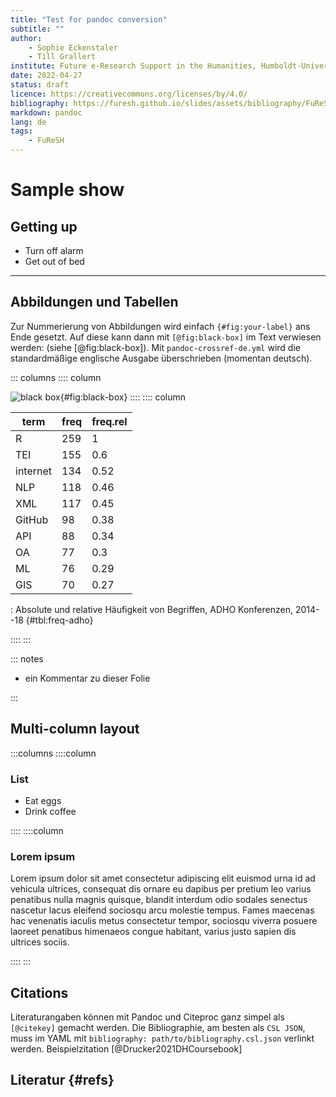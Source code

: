```yaml
---
title: "Test for pandoc conversion"
subtitle: ""
author:
    - Sophie Eckenstaler 
    - Till Grallert
institute: Future e-Research Support in the Humanities, Humboldt-Universität zu Berlin
date: 2022-04-27 
status: draft
licence: https://creativecommons.org/licenses/by/4.0/
bibliography: https://furesh.github.io/slides/assets/bibliography/FuReSH.csl.json
markdown: pandoc
lang: de
tags:
    - FuReSH
---
```


# Sample show
## Getting up

- Turn off alarm
- Get out of bed

------------------

## Abbildungen und Tabellen

Zur Nummerierung von Abbildungen wird einfach `{#fig:your-label}` ans Ende gesetzt. Auf diese kann dann mit `[@fig:black-box]` im Text verwiesen werden: (siehe [@fig:black-box]). Mit `pandoc-crossref-de.yml` wird die standardmäßige englische Ausgabe überschrieben (momentan deutsch).

::: columns
:::: column

![black box](https://furesh.github.io/slides/assets/images/blackbox/rId22.png){#fig:black-box}
::::
:::: column

|         term        | freq | freq.rel |
| ------------------- | ---- | -------- |
| R                   |  259 |        1 |
| TEI                 |  155 |      0.6 |
| internet            |  134 |     0.52 |
| NLP                 |  118 |     0.46 |
| XML                 |  117 |     0.45 |
| GitHub              |   98 |     0.38 |
| API                 |   88 |     0.34 |
| OA                  |   77 |      0.3 |
| ML                  |   76 |     0.29 |
| GIS                 |   70 |     0.27 |

: Absolute und relative Häufigkeit von Begriffen, ADHO Konferenzen, 2014--18 {#tbl:freq-adho}

::::
:::

::: notes

- ein Kommentar zu dieser Folie

:::

## Multi-column layout

:::columns
::::column

### List

- Eat eggs
- Drink coffee

::::
::::column

### Lorem ipsum

Lorem ipsum dolor sit amet consectetur adipiscing elit euismod urna id ad vehicula ultrices, consequat dis ornare eu dapibus per pretium leo varius penatibus nulla magnis quisque, blandit interdum odio sodales senectus nascetur lacus eleifend sociosqu arcu molestie tempus. Fames maecenas hac venenatis iaculis metus consectetur tempor, sociosqu viverra posuere laoreet penatibus himenaeos congue habitant, varius justo sapien dis ultrices sociis. 

::::
:::

## Citations

Literaturangaben können mit Pandoc und Citeproc ganz simpel als `[@citekey]` gemacht werden. Die Bibliographie, am besten als `CSL JSON`, muss im YAML mit `bibliography: path/to/bibliography.csl.json` verlinkt werden. Beispielzitation [@Drucker2021DHCoursebook]

## Literatur {#refs}